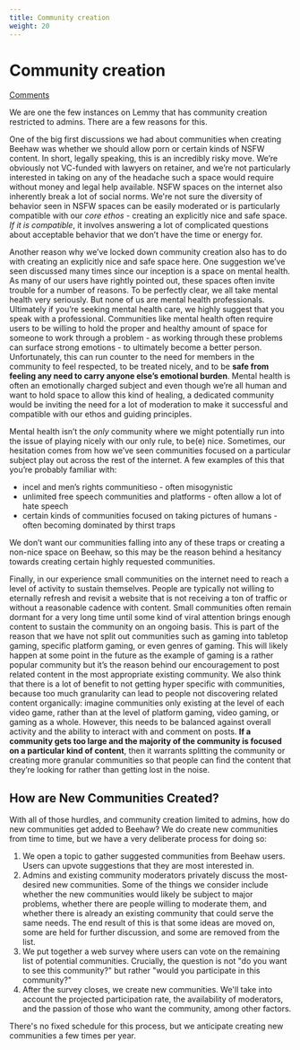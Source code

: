 ```yaml
---
title: Community creation
weight: 20
---
```

# Community creation
[Comments](https://beehaw.org/post/439918?scrollToComments=true)

We are one the few instances on Lemmy that has community creation restricted to admins. There are a few reasons for this.

One of the big first discussions we had about communities when creating Beehaw was whether we should allow porn or certain kinds of NSFW content. In short, legally speaking, this is an incredibly risky move. We’re obviously not VC-funded with lawyers on retainer, and we’re not particularly interested in taking on any of the headache such a space would require without money and legal help available. NSFW spaces on the internet also inherently break a lot of social norms. We're not sure the diversity of behavior seen in NSFW spaces can be easily moderated or is particularly compatible with our *core ethos* - creating an explicitly nice and safe space. *If it is compatible*, it involves answering a lot of complicated questions about acceptable behavior that we don’t have the time or energy for.

Another reason why we’ve locked down community creation also has to do with creating an explicitly nice and safe space here. One suggestion we’ve seen discussed many times since our inception is a space on mental health. As many of our users have rightly pointed out, these spaces often invite trouble for a number of reasons. To be perfectly clear, we all take mental health very seriously. But none of us are mental health professionals. Ultimately if you’re seeking mental health care, we highly suggest that you speak with a professional. Communities like mental health often require users to be willing to hold the proper and healthy amount of space for someone to work through a problem - as working through these problems can surface strong emotions - to ultimately become a better person. Unfortunately, this can run counter to the need for members in the community to feel respected, to be treated nicely, and to be **safe from feeling any need to carry anyone else’s emotional burden**. Mental health is often an emotionally charged subject and even though we’re all human and want to hold space to allow this kind of healing, a dedicated community would be inviting the need for a lot of moderation to make it successful and compatible with our ethos and guiding principles.

Mental health isn’t the *only* community where we might potentially run into the issue of playing nicely with our only rule, to be(e) nice. Sometimes, our hesitation comes from how we’ve seen communities focused on a particular subject play out across the rest of the internet. A few examples of this that you’re probably familiar with:

* incel and men’s rights communitieso - often misogynistic
* unlimited free speech communities and platforms - often allow a lot of hate speech
* certain kinds of communities focused on taking pictures of humans - often becoming dominated by thirst traps

We don’t want our communities falling into any of these traps or creating a non-nice space on Beehaw, so this may be the reason behind a hesitancy towards creating certain highly requested communities.

Finally, in our experience small communities on the internet need to reach a level of activity to sustain themselves. People are typically not willing to eternally refresh and revisit a website that is not receiving a ton of traffic or without a reasonable cadence with content. Small communities often remain dormant for a very long time until some kind of viral attention brings enough content to sustain the community on an ongoing basis. This is part of the reason that we have not split out communities such as gaming into tabletop gaming, specific platform gaming, or even genres of gaming. This will likely happen at some point in the future as the example of gaming is a rather popular community but it’s the reason behind our encouragement to post related content in the most appropriate existing community. We also think that there is a lot of benefit to not getting hyper specific with communities, because too much granularity can lead to people not discovering related content organically: imagine communities only existing at the level of each video game, rather than at the level of platform gaming, video gaming, or gaming as a whole. However, this needs to be balanced against overall activity and the ability to interact with and comment on posts. **If a community gets too large and the majority of the community is focused on a particular kind of content**, then it warrants splitting the community or creating more granular communities so that people can find the content that they’re looking for rather than getting lost in the noise.

## How are New Communities Created?

With all of those hurdles, and community creation limited to admins, how do new communities get added to Beehaw? We do create new communities from time to time, but we have a very deliberate process for doing so:

1. We open a topic to gather suggested communities from Beehaw users. Users can upvote suggestions that they are most interested in.
2. Admins and existing community moderators privately discuss the most-desired new communities. Some of the things we consider include whether the new communities would likely be subject to major problems, whether there are people willing to moderate them, and whether there is already an existing community that could serve the same needs. The end result of this is that some ideas are moved on, some are held for further discussion, and some are removed from the list.
3. We put together a web survey where users can vote on the remaining list of potential communities. Crucially, the question is not "do you want to see this community?" but rather "would you participate in this community?"
4. After the survey closes, we create new communities. We'll take into account the projected participation rate, the availability of moderators, and the passion of those who want the community, among other factors.

There's no fixed schedule for this process, but we anticipate creating new communities a few times per year.
